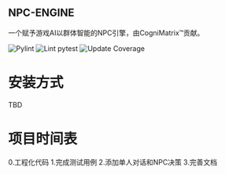 ## NPC-ENGINE
一个赋予游戏AI以群体智能的NPC引擎，由CogniMatrix™️贡献。

![Pylint](https://img.shields.io/github/workflow/status/casia22/npc-engine/Pylint/master)
![Lint pytest](https://img.shields.io/github/workflow/status/casia22/repo/Python%20package/master)
![Update Coverage](https://img.shields.io/github/workflow/status/casia22/npc-engine/Update%20Coverage/master)


# 安装方式

TBD

# 项目时间表

0.工程化代码
1.完成测试用例
2.添加单人对话和NPC决策
3.完善文档

